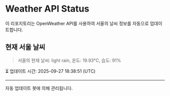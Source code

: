 
# Weather API Status

이 리포지토리는 OpenWeather API를 사용하여 서울의 날씨 정보를 자동으로 업데이트합니다.

## 현재 서울 날씨
> 서울의 현재 날씨: light rain, 온도: 19.93°C, 습도: 91%

⏳ 업데이트 시간: 2025-09-27 18:38:51 (UTC)

---
자동 업데이트 봇에 의해 관리됩니다.
